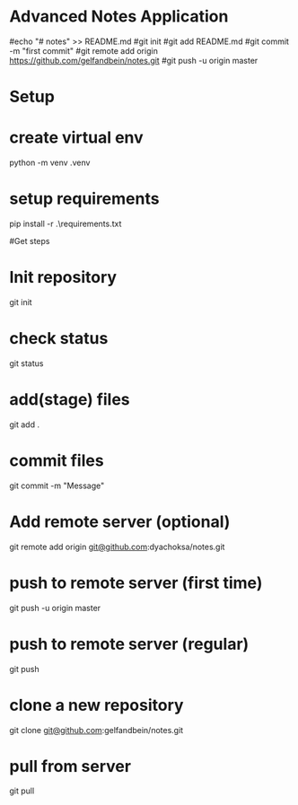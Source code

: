 # Advanced Notes Application
#echo "# notes" >> README.md
#git init
#git add README.md
#git commit -m "first commit"
#git remote add origin https://github.com/gelfandbein/notes.git
#git push -u origin master

# Setup
# create virtual env
python -m venv .venv

# setup requirements
pip install -r .\requirements.txt

#Get steps
# Init repository
git init

# check status
git status

# add(stage) files
git add .

# commit files
git commit -m "Message"

# Add remote server (optional)
git remote add origin git@github.com:dyachoksa/notes.git

# push to remote server (first time)
git push -u origin master

# push to remote server (regular)
git push

# clone a new repository
git clone git@github.com:gelfandbein/notes.git

# pull from server
git pull



